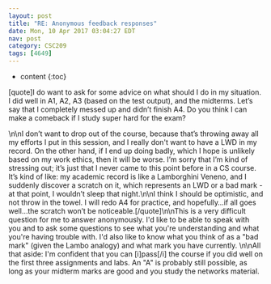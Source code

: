 ```yaml
---
layout: post
title: "RE: Anonymous feedback responses"
date: Mon, 10 Apr 2017 03:04:27 EDT
nav: post
category: CSC209
tags: [4649]
---
```


* content
{:toc}

[quote]I do want to ask for some advice on what should I do in my situation. I did well in A1, A2, A3 (based on the test output), and the midterms. Let’s say that I completely messed up and didn’t finish A4. Do you think I can make a comeback if I study super hard for the exam?
<!-- more -->
<p>\n\nI don’t want to drop out of the course, because that’s throwing away all my efforts I put in this session, and I really don't want to have a LWD in my record. On the other hand, if I end up doing badly, which I hope is unlikely based on my work ethics, then it will be worse. I’m sorry that I’m kind of stressing out; it’s just that I never came to this point before in a CS course. It’s kind of like: my academic record is like a Lamborghini Veneno, and I suddenly discover a scratch on it, which represents an LWD or a bad mark -at that point, I wouldn’t sleep that night.\n\nI think I should be optimistic, and not throw in the towel. I will redo A4 for practice, and hopefully…if all goes well…the scratch won’t be noticeable.[/quote]\n\nThis is a very difficult question for me to answer anonymously. I'd like to be able to speak with you and to ask some questions to see what you're understanding and what you're having trouble with. I'd also like to know what you think of as a "bad mark" (given the Lambo analogy) and what mark you have currently. \n\nAll that aside: I'm confident that you can [i]pass[/i] the course if you did well on the first three assignments and labs. An "A" is probably still possible, as long as your midterm marks are good and you study the networks material.</p>
